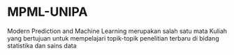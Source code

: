 # MPML-UNIPA
Modern Prediction and Machine Learning merupakan salah satu mata Kuliah yang bertujuan untuk mempelajari topik-topik penelitian terbaru di bidang statistika dan sains data

